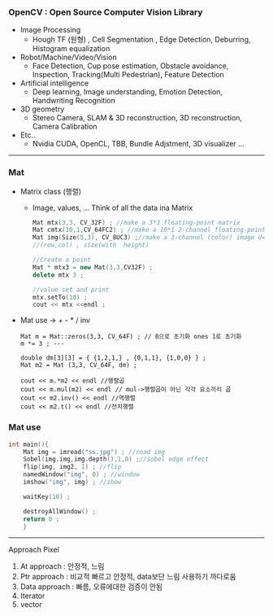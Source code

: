 ### OpenCV : Open Source Computer Vision Library

* Image Processing
  * Hough TF (원형) , Cell Segmentation , Edge Detection, Deburring, Histogram equalization
* Robot/Machine/Video/Vision
  * Face Detection, Cup pose estimation, Obstacle avoidance, Inspection, Tracking(Multi Pedestrian), Feature Detection 
* Artificial intelligence
  * Deep learning, Image understanding, Emotion Detection, Handwriting Recognition
* 3D geometry
  * Stereo Camera, SLAM & 3D reconstruction, 3D reconstruction, Camera Calibration
* Etc..
  * Nvidia CUDA, OpenCL, TBB, Bundle Adjstment, 3D visualizer ...

---

### Mat

* Matrix class (행렬)

  * Image, values, ... Think of all the data ina Matrix

    ``` cpp
    Mat mtx(3,3, CV_32F) ; //make a 3*3 floating-point matrix
    Mat cmtx(10,1,CV_64FC2) ; //make a 10*1 2-channel floating-point 
    Mat img(Size(5,3), CV_8UC3) ;//make a 3-channel (color) image U=>unsigned char 
    //(row,col) , size(with  height)
    
    //Create a point
    Mat * mtx3 = new Mat(3,3,CV32F) ;
    delete mtx 3 ;
    
    //value set and print
    mtx.setTo(10) ;
    cout << mtx <<endl ;
    ```

* Mat use -> + - * / inv

  ```
  Mat m = Mat::zeros(3,3, CV_64F) ; // 0으로 초기화 ones 1로 초기화
  m *= 3 ; ---
  
  double dm[3][3] = { {1,2,1,} , {0,1,1}, {1,0,0} } ;
  Mat m2 = Mat (3,3, CV_64F, dm) ;
  
  cout << m.*m2 << endl //행렬곱
  cout << m.mul(m2) << endl // mul->행렬곱이 아닌 각각 요소끼리 곱
  cout << m2.inv() << endl //역행렬
  cout << m2.t() << endl //전치행렬
  ```

### Mat use

``` cpp
int main(){
    Mat img = imread("ss.jpg") ; //road img
    Sobel(img,img,img.depth(),1,0) ;//sobel edge effect
    flip(img, img2, 1) ; //flip        
    namedWindow("img", 0) ; //window
    imshow("img", img) ; //show

    waitKey(10) ;

    destroyAllWindow() ;
    return 0 ;
    }
```

---

Approach Pixel

1. At approach : 안정적, 느림
2. Ptr approach : 비교적 빠르고 안정적, data보단 느림 사용하기 까다로움
3. Data approach : 빠름, 오류에대한 검증이 안됨
4. Iterator
5. vector


